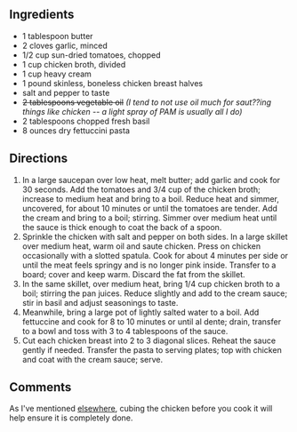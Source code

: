 <div id="wikitext">

<span id="ingredients"></span>

Ingredients
-----------

-   1 tablespoon butter
-   2 cloves garlic, minced
-   1/2 cup sun-dried tomatoes, chopped
-   1 cup chicken broth, divided
-   1 cup heavy cream
-   1 pound skinless, boneless chicken breast halves
-   salt and pepper to taste
-   ~~2 tablespoons vegetable oil~~ *(I tend to not use oil much for
    saut??ing things like chicken -- a light spray of PAM is usually all
    I do)*
-   2 tablespoons chopped fresh basil
-   8 ounces dry fettuccini pasta

<span id="directions"></span>

Directions
----------

1.  In a large saucepan over low heat, melt butter; add garlic and cook
    for 30 seconds. Add the tomatoes and 3/4 cup of the chicken broth;
    increase to medium heat and bring to a boil. Reduce heat and simmer,
    uncovered, for about 10 minutes or until the tomatoes are tender.
    Add the cream and bring to a boil; stirring. Simmer over medium heat
    until the sauce is thick enough to coat the back of a spoon.
2.  Sprinkle the chicken with salt and pepper on both sides. In a large
    skillet over medium heat, warm oil and saute chicken. Press on
    chicken occasionally with a slotted spatula. Cook for about 4
    minutes per side or until the meat feels springy and is no longer
    pink inside. Transfer to a board; cover and keep warm. Discard the
    fat from the skillet.
3.  In the same skillet, over medium heat, bring 1/4 cup chicken broth
    to a boil; stirring the pan juices. Reduce slightly and add to the
    cream sauce; stir in basil and adjust seasonings to taste.
4.  Meanwhile, bring a large pot of lightly salted water to a boil. Add
    fettuccine and cook for 8 to 10 minutes or until al dente; drain,
    transfer to a bowl and toss with 3 to 4 tablespoons of the sauce.
5.  Cut each chicken breast into 2 to 3 diagonal slices. Reheat the
    sauce gently if needed. Transfer the pasta to serving plates; top
    with chicken and coat with the cream sauce; serve.

<span id="comments"></span>

Comments
--------

As I've mentioned
[elsewhere](http://wiki.tamouse.org?n=Recipes.BalsamicChicken?action=print),
cubing the chicken before you cook it will help ensure it is completely
done.

<div class="vspace">

</div>

</div>
